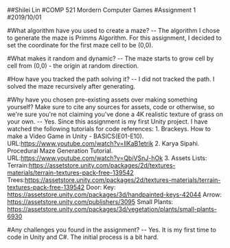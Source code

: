 ##Shilei Lin 
#COMP 521 Mordern Computer Games
#Assignment 1
#2019/10/01

#What algorithm have you used to create a maze?
-- The algorithm I chose to generate the maze is Primms Algorithm. For this assignment, I decided to set the coordinate for the first maze cell to be (0,0).

#What makes it random and dynamic?
-- The maze starts to grow cell by cell from (0,0) - the origin at random direction.

#How have you tracked the path solving it? 
-- I did not tracked the path. I solved the maze recursively after generating.
 
#Why have you chosen pre-existing assets over making something yourself? Make sure to cite any sources for assets, code or otherwise, so we're sure you're not claiming you've done a 4K realistic texture of grass on your own.
-- Yes. Since this assignment is my first Unity project. I have watched the following tutorials for code references:
    1. Brackeys. How to make a Video Game in Unity - BASICS(E01-E10). 
        URL:https://www.youtube.com/watch?v=IlKaB1etrik
    2. Karya Sipahi. Procedural Maze Generation Tutorial. 
        URL:https://www.youtube.com/watch?v=QbiVSnJ-hOk
    3. Assets Lists:
        Terrain:https://assetstore.unity.com/packages/2d/textures-materials/terrain-textures-pack-free-139542
        Trees:https://assetstore.unity.com/packages/2d/textures-materials/terrain-textures-pack-free-139542
        Door:
        Key: https://assetstore.unity.com/packages/3d/handpainted-keys-42044
        Arrow: https://assetstore.unity.com/publishers/3095
        Small Plants: https://assetstore.unity.com/packages/3d/vegetation/plants/small-plants-6930

#Any challenges you found in the assignment?
-- Yes. It is my first time to code in Unity and C#. The initial process is a bit hard. 
